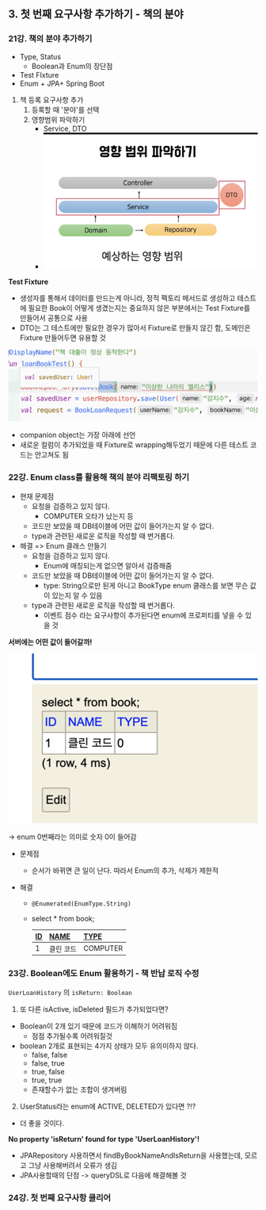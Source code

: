 ## 3. 첫 번째 요구사항 추가하기 - 책의 분야



### 21강. 책의 분야 추가하기

- Type, Status
  - Boolean과 Enum의 장단점
- Test FIxture
- Enum + JPA+ Spring Boot



1. 책 등록 요구사항 추가
   1. 등록할 때 '분야'를 선택
   2. 영향범위 파악하기
      - Service, DTO
      - ![스크린샷 2023-06-15 오후 10.50.27](./image/스크린샷%202023-06-15%20오후%2010.50.27.png)





**Test Fixture**

- 생성자를 통해서 데이터를 만드는게 아니라, 정적 팩토리 메서드로 생성하고 테스트에 필요한 Book이 어떻게 생겼는지는 중요하지 않은 부분에서는 Test Fixture를 만들어서 공통으로 사용
- DTO는 그 테스트에만 필요한 경우가 많아서 Fixture로 만들지 않긴 함, 도메인은 Fixture 만들어두면 유용할 것 





![스크린샷 2023-06-15 오후 10.54.19](./image/스크린샷%202023-06-15%20오후%2010.54.19.png)

- companion object는 가장 아래에 선언
- 새로운 컬럼이 추가되었을 때 Fixture로 wrapping해두었기 때문에 다른 테스트 코드는 안고쳐도 됨



### 22강. Enum class를 활용해 책의 분야 리팩토링 하기

- 현재 문제점
  - 요청을 검증하고 있지 않다.
    - COMPUTER 오타가 났는지 등 
  - 코드만 보았을 때 DB테이블에 어떤 값이 들어가는지 알 수 없다.
  - type과 관련된 새로운 로직을 작성할 때 번거롭다.
- 해결 => Enum 클래스 만들기
  - 요청을 검증하고 있지 않다.
    - Enum에 매칭되는게 없으면 알아서 검증해줌
  - 코드만 보았을 때 DB테이블에 어떤 값이 들어가는지 알 수 없다.
    - type: String으로만 된게 아니고 BookType enum 클래스를 보면 무슨 값이 있는지 알 수 있음
  - type과 관련된 새로운 로직을 작성할 때 번거롭다.
    - 이벤트 점수 라는 요구사항이 추가된다면 enum에 프로퍼티를 넣을 수 있을 것 

**서버에는 어떤 값이 들어갈까!**

![스크린샷 2023-06-15 오후 11.05.09](./image/스크린샷%202023-06-15%20오후%2011.05.09.png)

-> enum 0번째라는 의미로 숫자 0이 들어감

- 문제점

  - 순서가 바뀌면 큰 일이 난다. 따라서 Enum의 추가, 삭제가 제한적

- 해결

  - `@Enumerated(EnumType.String)`

  - select * from book;

    | [ID ](http://localhost:8080/h2-console/query.do?jsessionid=55d1c878b54e008afd7f2bf9b223dd0e#) | [NAME ](http://localhost:8080/h2-console/query.do?jsessionid=55d1c878b54e008afd7f2bf9b223dd0e#) | [TYPE ](http://localhost:8080/h2-console/query.do?jsessionid=55d1c878b54e008afd7f2bf9b223dd0e#) |
    | :----------------------------------------------------------- | :----------------------------------------------------------- | :----------------------------------------------------------- |
    | 1                                                            | 클린 코드                                                    | COMPUTER                                                     |

  



### 23강. Boolean에도 Enum 활용하기 - 책 반납 로직 수정

`UserLoanHistory` 의  `isReturn: Boolean`

1. 또 다른 isActive, isDeleted 필드가 추가되었다면?   

- Boolean이 2개 있기 때문에 코드가 이해하기 어려워짐
  - 점점 추가될수록 어려워질것
- boolean 2개로 표현되는 4가지 상태가 모두 유의미하지 않다.
  - false, false
  - false, true
  - true, false
  - true, true
  - 존재할수가 없는 조합이 생겨버림



2. UserStatus라는 enum에 ACTIVE, DELETED가 있다면 ?!?

- 더 좋을 것이다. 



**No property 'isReturn' found for type 'UserLoanHistory'!**

- JPARepository 사용하면서 findByBookNameAndIsReturn을 사용했는데, 모르고 그냥 사용해버려서 오류가 생김
- JPA사용할때의 단점 -> queryDSL로 다음에 해결해볼 것



### 24강. 첫 번째 요구사항 클리어

